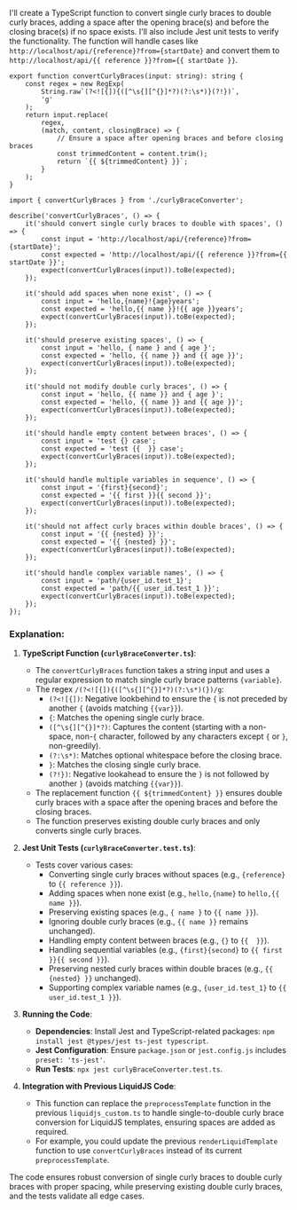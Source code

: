 I'll create a TypeScript function to convert single curly braces to double curly braces, adding a space after the opening brace(s) and before the closing brace(s) if no space exists. I'll also include Jest unit tests to verify the functionality. The function will handle cases like `http://localhost/api/{reference}?from={startDate}` and convert them to `http://localhost/api/{{ reference }}?from={{ startDate }}`.

```
export function convertCurlyBraces(input: string): string {
    const regex = new RegExp(
        String.raw`(?<![{]){([^\s{][^{}]*?)(?:\s*)}(?!})`,
        'g'
    );
    return input.replace(
        regex,
        (match, content, closingBrace) => {
            // Ensure a space after opening braces and before closing braces
            const trimmedContent = content.trim();
            return `{{ ${trimmedContent} }}`;
        }
    );
}
```

```
import { convertCurlyBraces } from './curlyBraceConverter';

describe('convertCurlyBraces', () => {
    it('should convert single curly braces to double with spaces', () => {
        const input = 'http://localhost/api/{reference}?from={startDate}';
        const expected = 'http://localhost/api/{{ reference }}?from={{ startDate }}';
        expect(convertCurlyBraces(input)).toBe(expected);
    });

    it('should add spaces when none exist', () => {
        const input = 'hello,{name}!{age}years';
        const expected = 'hello,{{ name }}!{{ age }}years';
        expect(convertCurlyBraces(input)).toBe(expected);
    });

    it('should preserve existing spaces', () => {
        const input = 'hello, { name } and { age }';
        const expected = 'hello, {{ name }} and {{ age }}';
        expect(convertCurlyBraces(input)).toBe(expected);
    });

    it('should not modify double curly braces', () => {
        const input = 'hello, {{ name }} and { age }';
        const expected = 'hello, {{ name }} and {{ age }}';
        expect(convertCurlyBraces(input)).toBe(expected);
    });

    it('should handle empty content between braces', () => {
        const input = 'test {} case';
        const expected = 'test {{  }} case';
        expect(convertCurlyBraces(input)).toBe(expected);
    });

    it('should handle multiple variables in sequence', () => {
        const input = '{first}{second}';
        const expected = '{{ first }}{{ second }}';
        expect(convertCurlyBraces(input)).toBe(expected);
    });

    it('should not affect curly braces within double braces', () => {
        const input = '{{ {nested} }}';
        const expected = '{{ {nested} }}';
        expect(convertCurlyBraces(input)).toBe(expected);
    });

    it('should handle complex variable names', () => {
        const input = 'path/{user_id.test_1}';
        const expected = 'path/{{ user_id.test_1 }}';
        expect(convertCurlyBraces(input)).toBe(expected);
    });
});
```

### Explanation:
1. **TypeScript Function (`curlyBraceConverter.ts`)**:
   - The `convertCurlyBraces` function takes a string input and uses a regular expression to match single curly brace patterns `{variable}`.
   - The regex `/(?<![{]){([^\s{][^{}]*?)(?:\s*)(})/g`:
     - `(?<![{])`: Negative lookbehind to ensure the `{` is not preceded by another `{` (avoids matching `{{var}}`).
     - `{`: Matches the opening single curly brace.
     - `([^\s{][^{}]*?)`: Captures the content (starting with a non-space, non-`{` character, followed by any characters except `{` or `}`, non-greedily).
     - `(?:\s*)`: Matches optional whitespace before the closing brace.
     - `}`: Matches the closing single curly brace.
     - `(?!})`: Negative lookahead to ensure the `}` is not followed by another `}` (avoids matching `{{var}}`).
   - The replacement function `{{ ${trimmedContent} }}` ensures double curly braces with a space after the opening braces and before the closing braces.
   - The function preserves existing double curly braces and only converts single curly braces.

2. **Jest Unit Tests (`curlyBraceConverter.test.ts`)**:
   - Tests cover various cases:
     - Converting single curly braces without spaces (e.g., `{reference}` to `{{ reference }}`).
     - Adding spaces when none exist (e.g., `hello,{name}` to `hello,{{ name }}`).
     - Preserving existing spaces (e.g., `{ name }` to `{{ name }}`).
     - Ignoring double curly braces (e.g., `{{ name }}` remains unchanged).
     - Handling empty content between braces (e.g., `{}` to `{{  }}`).
     - Handling sequential variables (e.g., `{first}{second}` to `{{ first }}{{ second }}`).
     - Preserving nested curly braces within double braces (e.g., `{{ {nested} }}` unchanged).
     - Supporting complex variable names (e.g., `{user_id.test_1}` to `{{ user_id.test_1 }}`).

3. **Running the Code**:
   - **Dependencies**: Install Jest and TypeScript-related packages: `npm install jest @types/jest ts-jest typescript`.
   - **Jest Configuration**: Ensure `package.json` or `jest.config.js` includes `preset: 'ts-jest'`.
   - **Run Tests**: `npx jest curlyBraceConverter.test.ts`.

4. **Integration with Previous LiquidJS Code**:
   - This function can replace the `preprocessTemplate` function in the previous `liquidjs_custom.ts` to handle single-to-double curly brace conversion for LiquidJS templates, ensuring spaces are added as required.
   - For example, you could update the previous `renderLiquidTemplate` function to use `convertCurlyBraces` instead of its current `preprocessTemplate`.

The code ensures robust conversion of single curly braces to double curly braces with proper spacing, while preserving existing double curly braces, and the tests validate all edge cases.
